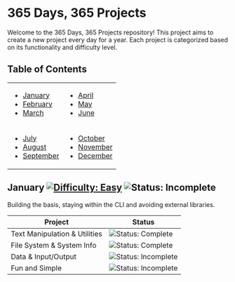 # 365 Days, 365 Projects

Welcome to the 365 Days, 365 Projects repository! This project aims to create a new project every day for a year. Each project is categorized based on its functionality and difficulty level.

## Table of Contents

<table>
  <tr>
    <td>
      <ul>
        <li><a href="#january">January</a></li>
        <li><a href="#february">February</a></li>
        <li><a href="#march">March</a></li>
      </ul>
    </td>
    <td>
      <ul>
        <li><a href="#april">April</a></li>
        <li><a href="#may">May</a></li>
        <li><a href="#june">June</a></li>
      </ul>
    </td>
  </tr>
  <tr>
    <td>
      <ul>
        <li><a href="#july">July</a></li>
        <li><a href="#august">August</a></li>
        <li><a href="#september">September</a></li>
      </ul>
    </td>
    <td>
      <ul>
        <li><a href="#october">October</a></li>
        <li><a href="#november">November</a></li>
        <li><a href="#december">December</a></li>
      </ul>
    </td>
  </tr>
</table>

## January [![Difficulty: Easy](https://img.shields.io/badge/Difficulty-Easy-brightgreen)](https://img.shields.io/badge/Difficulty-Easy-brightgreen) ![Status: Incomplete](https://img.shields.io/badge/Status-Incomplete-red)

Building the basis, staying within the CLI and avoiding external libraries.

| Project                       | Status                                                                    |
| ----------------------------- | ------------------------------------------------------------------------- |
| Text Manipulation & Utilities | ![Status: Complete](https://img.shields.io/badge/Status-Complete-blue)    |
| File System & System Info     | ![Status: Complete](https://img.shields.io/badge/Status-Complete-blue)    |
| Data & Input/Output           | ![Status: Incomplete](https://img.shields.io/badge/Status-Incomplete-red) |
| Fun and Simple                | ![Status: Incomplete](https://img.shields.io/badge/Status-Incomplete-red) |
